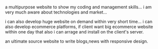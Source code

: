 
a multipurpose website to show my coding and management skills...
i am very much aware about technologies and market...

i can also develop huge  website on demand within very short time...
i can also develop ecommerce platforms, if client want big ecommerce website within one day that also i can arrage and install on the client's server.

an ultimate source website to write blogs,news with responsive design.
